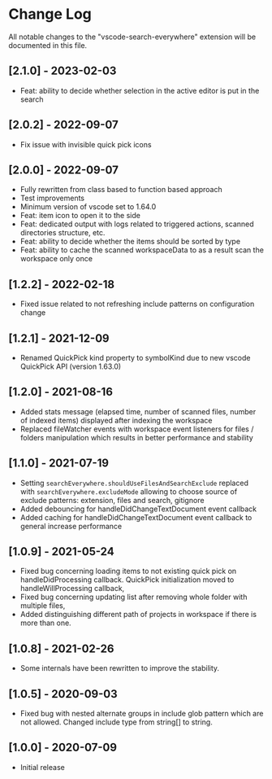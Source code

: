 # Change Log

All notable changes to the "vscode-search-everywhere" extension will be documented in this file.

## [2.1.0] - 2023-02-03
- Feat: ability to decide whether selection in the active editor is put in the search

## [2.0.2] - 2022-09-07
- Fix issue with invisible quick pick icons

## [2.0.0] - 2022-09-07
- Fully rewritten from class based to function based approach
- Test improvements
- Minimum version of vscode set to 1.64.0
- Feat: item icon to open it to the side
- Feat: dedicated output with logs related to triggered actions, scanned directories structure, etc.
- Feat: ability to decide whether the items should be sorted by type
- Feat: ability to cache the scanned workspaceData to as a result scan the workspace only once

## [1.2.2] - 2022-02-18
- Fixed issue related to not refreshing include patterns on configuration change

## [1.2.1] - 2021-12-09
- Renamed QuickPick kind property to symbolKind due to new vscode QuickPick API (version 1.63.0)
## [1.2.0] - 2021-08-16
- Added stats message (elapsed time, number of scanned files, number of indexed items) displayed after indexing the workspace
- Replaced fileWatcher events with workspace event listeners for files / folders manipulation which results in better performance and stability
## [1.1.0] - 2021-07-19
- Setting `searchEverywhere.shouldUseFilesAndSearchExclude` replaced with `searchEverywhere.excludeMode` allowing to choose source of exclude patterns: extension, files and search, gitignore
- Added debouncing for handleDidChangeTextDocument event callback
- Added caching for handleDidChangeTextDocument event callback to general increase performance
## [1.0.9] - 2021-05-24
- Fixed bug concerning loading items to not existing quick pick on handleDidProcessing callback. QuickPick initialization moved to handleWillProcessing callback,
- Fixed bug concerning updating list after removing whole folder with multiple files,
- Added distinguishing different path of projects in workspace if there is more than one.

## [1.0.8] - 2021-02-26
- Some internals have been rewritten to improve the stability.

## [1.0.5] - 2020-09-03
- Fixed bug with nested alternate groups in include glob pattern which are not allowed. Changed include type from string[] to string.

## [1.0.0] - 2020-07-09
- Initial release
